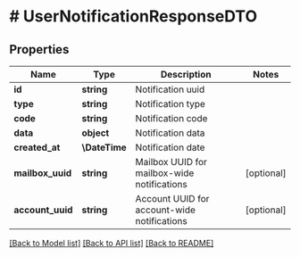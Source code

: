 # # UserNotificationResponseDTO

## Properties

Name | Type | Description | Notes
------------ | ------------- | ------------- | -------------
**id** | **string** | Notification uuid |
**type** | **string** | Notification type |
**code** | **string** | Notification code |
**data** | **object** | Notification data |
**created_at** | **\DateTime** | Notification date |
**mailbox_uuid** | **string** | Mailbox UUID for mailbox-wide notifications | [optional]
**account_uuid** | **string** | Account UUID for account-wide notifications | [optional]

[[Back to Model list]](../../README.md#models) [[Back to API list]](../../README.md#endpoints) [[Back to README]](../../README.md)
